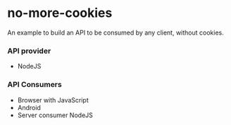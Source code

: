 no-more-cookies
===============

An example to build an API to be consumed by any client, without cookies.

### API provider
* NodeJS

### API Consumers
* Browser with JavaScript
* Android
* Server consumer NodeJS


